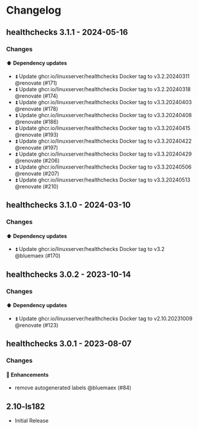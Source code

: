 # Changelog

## healthchecks 3.1.1 - 2024-05-16

### Changes

#### ⬆️ Dependency updates

- ⏫ Update ghcr.io/linuxserver/healthchecks Docker tag to v3.2.20240311 @renovate (#171)
- ⏫ Update ghcr.io/linuxserver/healthchecks Docker tag to v3.2.20240318 @renovate (#174)
- ⏫ Update ghcr.io/linuxserver/healthchecks Docker tag to v3.3.20240403 @renovate (#178)
- ⏫ Update ghcr.io/linuxserver/healthchecks Docker tag to v3.3.20240408 @renovate (#186)
- ⏫ Update ghcr.io/linuxserver/healthchecks Docker tag to v3.3.20240415 @renovate (#193)
- ⏫ Update ghcr.io/linuxserver/healthchecks Docker tag to v3.3.20240422 @renovate (#197)
- ⏫ Update ghcr.io/linuxserver/healthchecks Docker tag to v3.3.20240429 @renovate (#206)
- ⏫ Update ghcr.io/linuxserver/healthchecks Docker tag to v3.3.20240506 @renovate (#207)
- ⏫ Update ghcr.io/linuxserver/healthchecks Docker tag to v3.3.20240513 @renovate (#210)

## healthchecks 3.1.0 - 2024-03-10

### Changes

#### ⬆️ Dependency updates

- ⏫ Update ghcr.io/linuxserver/healthchecks Docker tag to v3.2 @bluemaex (#170)

## healthchecks 3.0.2 - 2023-10-14

### Changes

#### ⬆️ Dependency updates

- ⏫ Update ghcr.io/linuxserver/healthchecks Docker tag to v2.10.20231009 @renovate (#123)

## healthchecks 3.0.1 - 2023-08-07

### Changes

#### 🚀 Enhancements

- remove autogenerated labels @bluemaex (#84)

## 2.10-ls182

- Initial Release
